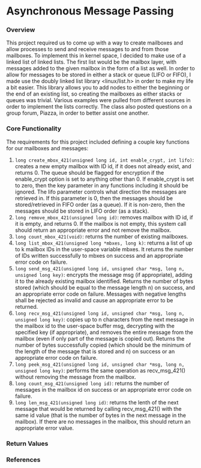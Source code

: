 # Asynchronous Message Passing

### Overview

This project required us to come up with a way to create mailboxes and allow processes to send and receive messages to and from those mailboxes. To implement this in kernel space, I decided to make use of a linked list of linked lists. The first list would be the mailbox layer, with messages added to the given mailbox in the form of a list as well. In order to allow for messages to be stored in either a stack or queue (LIFO or FIFO), I made use the doubly linked list library <linux/list.h> in order to make my life a bit easier. This library allows you to add nodes to either the beginning or the end of an existing list, so creating the mailboxes as either stacks or queues was trivial. Various examples were pulled from different sources in order to implement the lists correctly. The class also posted questions on a group forum, Piazza, in order to better assist one another. 


### Core Functionality
The requirements for this project included defining a couple key functions for our mailboxes and messages:
1) `long create_mbox_421(unsigned long id, int enable_crypt, int lifo)`: creates a new empty mailbox with ID id, if it does not already exist, and returns 0. The queue should be flagged for encryption if the enable_crypt option is set to anything other than 0. If enable_crypt is set to zero, then the key parameter in any functions including it should be ignored. The lifo parameter controls what direction the messages are retrieved in. If this parameter is 0, then the messages should be stored/retrieved in FIFO order (as a queue). If it is non-zero, then the messages should be stored in LIFO order (as a stack).
2) `long remove_mbox_421(unsigned long id)`: removes mailbox with ID id, if it is empty, and returns 0. If the mailbox is not empty, this system call should return an appropriate error and not remove the mailbox.
3) `long count_mbox_421(void)`: returns the number of existing mailboxes.
4) `long list_mbox_421(unsigned long *mbxes, long k)`: returns a list of up to k mailbox IDs in the user-space variable mbxes. It returns the number of IDs written successfully to mbxes on success and an appropriate error code on failure.
5) `long send_msg_421(unsigned long id, unsigned char *msg, long n, unsigned long key)`: encrypts the message msg (if appropriate), adding it to the already existing mailbox identified. Returns the number of bytes stored (which should be equal to the message length n) on success, and an appropriate error code on failure. Messages with negative lengths shall be rejected as invalid and cause an appropriate error to be returned.
6) `long recv_msg_421(unsigned long id, unsigned char *msg, long n, unsigned long key)`: copies up to n characters from the next message in the mailbox id to the user-space buffer msg, decrypting with the specified key (if appropriate), and removes the entire message from the mailbox (even if only part of the message is copied out). Returns the number of bytes successfully copied (which should be the minimum of the length of the message that is stored and n) on success or an appropriate error code on failure.
7) `long peek_msg_421(unsigned long id, unsigned char *msg, long n, unsigned long key)`: performs the same operation as recv_msg_421() without removing the message from the mailbox.
8) `long count_msg_421(unsigned long id)`: returns the number of messages in the mailbox id on success or an appropriate error code on failure.
9) `long len_msg_421(unsigned long id)`: returns the lenth of the next message that would be returned by calling recv_msg_421() with the same id value (that is the number of bytes in the next message in the mailbox). If there are no messages in the mailbox, this should return an appropriate error value.

### Return Values

### References
